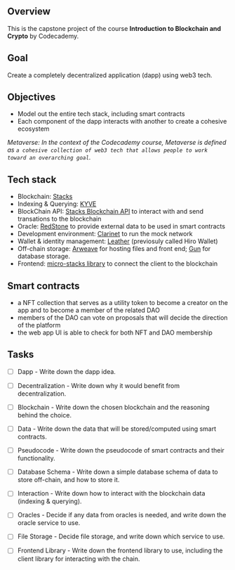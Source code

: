## Overview

This is the capstone project of the course **Introduction to Blockchain and Crypto** by Codecademy.

## Goal

Create a completely decentralized application (dapp) using web3 tech.

## Objectives

- Model out the entire tech stack, including smart contracts
- Each component of the dapp interacts with another to create a cohesive ecosystem

_Metaverse: In the context of the Codecademy course, Metaverse is defined as `a cohesive collection of web3 tech that allows people to work toward an overarching goal`._

## Tech stack

- Blockchain: [Stacks](https://www.stacks.co/)
- Indexing & Querying: [KYVE](https://www.kyve.network/)
- BlockChain API: [Stacks Blockchain API](https://docs.stacks.co/docs/stacks-academy/stacks-blockchain-api) to interact with and send transations to the blockchain
- Oracle: [RedStone](https://redstone.finance/) to provide external data to be used in smart contracts
- Development environment: [Clarinet](https://github.com/hirosystems/clarinet) to run the mock network
- Wallet & identity management: [Leather](https://wallet.hiro.so/wallet/install-web) (previosuly called Hiro Wallet)
- Off-chain storage: [Arweave](https://www.arweave.org/) for hosting files and front end; [Gun](https://gun.eco/) for database storage.
- Frontend: [micro-stacks library](https://micro-stacks.dev/) to connect the client to the blockchain

## Smart contracts

- a NFT collection that serves as a utility token to become a creator on the app and to become a member of the related DAO
- members of the DAO can vote on proposals that will decide the direction of the platform
- the web app UI is able to check for both NFT and DAO membership

## Tasks

- [ ] Dapp - Write down the dapp idea.

- [ ] Decentralization - Write down why it would benefit from decentralization.

- [ ] Blockchain - Write down the chosen blockchain and the reasoning behind the choice.

- [ ] Data - Write down the data that will be stored/computed using smart contracts.

- [ ] Pseudocode - Write down the pseudocode of smart contracts and their functionality.

- [ ] Database Schema - Write down a simple database schema of data to store off-chain, and how to store it.

- [ ] Interaction - Write down how to interact with the blockchain data (indexing & querying).

- [ ] Oracles - Decide if any data from oracles is needed, and write down the oracle service to use.

- [ ] File Storage - Decide file storage, and write down which service to use.

- [ ] Frontend Library - Write down the frontend library to use, including the client library for interacting with the chain.
